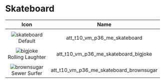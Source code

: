 # Skateboard 

| Icon | Name |
| :--: | :--: | 
| | | | | 
| ![skateboard](https://github.com/user-attachments/assets/ac95d7be-38f7-4693-a76b-483db32fd482) <br> Default | att_t10_vm_p36_me_skateboard  | 
| | | | | 
| ![bigjoke](https://github.com/user-attachments/assets/a57f7526-c894-4d65-a9f7-41a0c971eebf) <br> Rolling Laughter | att_t10_vm_p36_me_skateboard_bigjoke
| | | | | 
| ![brownsugar](https://github.com/user-attachments/assets/169c555b-f632-4639-b6aa-e32c41c744f4) <br> Sewer Surfer | att_t10_vm_p36_me_skateboard_brownsugar |




